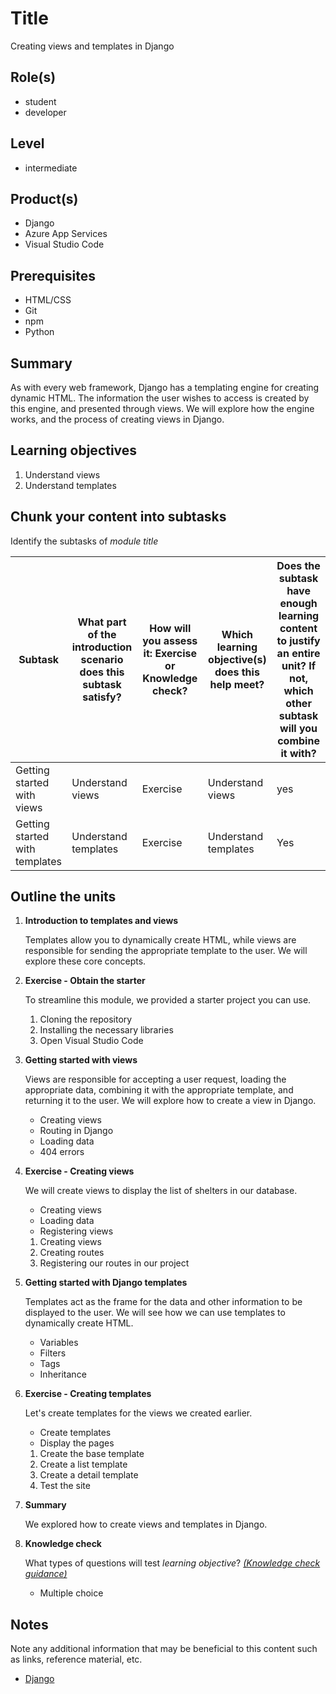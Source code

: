 # Title

Creating views and templates in Django

## Role(s)

- student
- developer

## Level

- intermediate

## Product(s)

- Django
- Azure App Services
- Visual Studio Code

## Prerequisites

- HTML/CSS
- Git
- npm
- Python

## Summary

As with every web framework, Django has a templating engine for creating dynamic HTML. The information the user wishes to access is created by this engine, and presented through views. We will explore how the engine works, and the process of creating views in Django.

## Learning objectives

1. Understand views
2. Understand templates

## Chunk your content into subtasks

Identify the subtasks of *module title*

| Subtask | What part of the introduction scenario does this subtask satisfy? | How will you assess it: **Exercise or Knowledge check**? | Which learning objective(s) does this help meet? | Does the subtask have enough learning content to justify an entire unit? If not, which other subtask will you combine it with? |
| ---- | ---- | ---- | ---- | ---- |
| Getting started with views | Understand views | Exercise | Understand views | yes |
| Getting started with templates | Understand templates | Exercise | Understand templates | Yes |

## Outline the units

1. **Introduction to templates and views**

    Templates allow you to dynamically create HTML, while views are responsible for sending the appropriate template to the user. We will explore these core concepts.

2. **Exercise - Obtain the starter**

    To streamline this module, we provided a starter project you can use.

    1. Cloning the repository
    2. Installing the necessary libraries
    3. Open Visual Studio Code

3. **Getting started with views**

    Views are responsible for accepting a user request, loading the appropriate data, combining it with the appropriate template, and returning it to the user. We will explore how to create a view in Django.

    - Creating views
    - Routing in Django
    - Loading data
    - 404 errors

4. **Exercise - Creating views**

    We will create views to display the list of shelters in our database.

    - Creating views
    - Loading data
    - Registering views

    1. Creating views
    2. Creating routes
    3. Registering our routes in our project

5. **Getting started with Django templates**

    Templates act as the frame for the data and other information to be displayed to the user. We will see how we can use templates to dynamically create HTML.

    - Variables
    - Filters
    - Tags
    - Inheritance

6. **Exercise - Creating templates**

    Let's create templates for the views we created earlier.

    - Create templates
    - Display the pages

    1. Create the base template
    2. Create a list template
    3. Create a detail template
    4. Test the site

7.  **Summary**

    We explored how to create views and templates in Django.

8.  **Knowledge check**

    What types of questions will test *learning objective*? *[(Knowledge check guidance)](https://review.docs.microsoft.com/learn-docs/docs/id-guidance-knowledge-check)*

    - Multiple choice

## Notes

Note any additional information that may be beneficial to this content such as links, reference material, etc.

- [Django](https://docs.djangoproject.com/)
